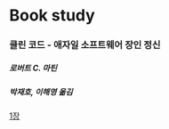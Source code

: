 # Book study

### 클린 코드 - 애자일 소프트웨어 장인 정신
##### 로버트 C. 마틴
##### 박재호, 이해영 옮김



[1장](Chapter01-CleanCode.md)
